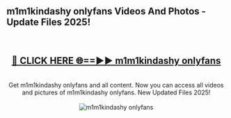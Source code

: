 <h2>m1m1kindashy onlyfans Videos And Photos - Update Files 2025!</h2>
<br>
<div align="center">
<h2><a href="https://linkcuts.com/hfmhzwbr" rel="nofollow">🔴 CLICK HERE 🌐==►► m1m1kindashy onlyfans</a></h2>
<br>
Get m1m1kindashy onlyfans and all content. Now you can access all videos and pictures of m1m1kindashy onlyfans. New Updated Files 2025!
<br>
<br>
<a href="https://linkcuts.com/hfmhzwbr" rel="nofollow" data-target="animated-image.originalLink"><img src="https://i.ibb.co.com/WyWwxjT/player-gif2.gif" alt="m1m1kindashy onlyfans" style="max-width: 100%; display: inline-block;" data-target="animated-image.originalImage"></a>
</div>
<br>